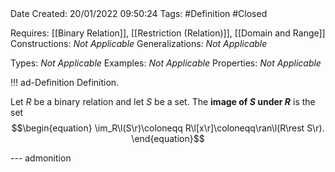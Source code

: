 <br />
<br />

Date Created: 20/01/2022 09:50:24
Tags: #Definition #Closed 

Requires: [[Binary Relation]], [[Restriction (Relation)]], [[Domain and Range]]
Constructions: _Not Applicable_
Generalizations: _Not Applicable_

Types: _Not Applicable_
Examples: _Not Applicable_ 
Properties: _Not Applicable_

!!! ad-Definition Definition.

Let $R$ be a binary relation and let $S$ be a set. The **image of $S$ under $R$** is the set
$$\begin{equation}
    \im_R\l(S\r)\coloneqq R\l[x\r]\coloneqq\ran\l(R\rest S\r).
\end{equation}$$

--- admonition
